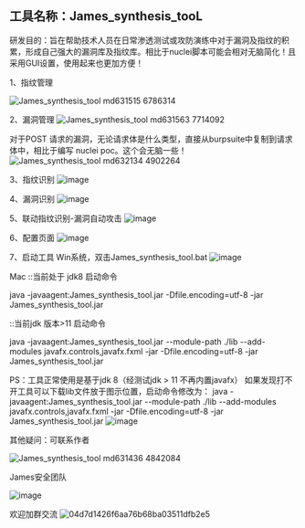 ## 工具名称：James_synthesis_tooL

研发目的：旨在帮助技术人员在日常渗透测试或攻防演练中对于漏洞及指纹的积累，形成自己强大的漏洞库及指纹库。相比于nuclei脚本可能会相对无脑简化！且采用GUI设置，使用起来也更加方便！

1、指纹管理

![James_synthesis_tool md631515 6786314](https://github.com/user-attachments/assets/aa25ceca-6942-44fa-a2d2-94d20cf499a3)


2、漏洞管理
![James_synthesis_tool md631563 7714092](https://github.com/user-attachments/assets/85af9de0-75b4-4366-a5d9-f3c984e308d7)


对于POST 请求的漏洞，无论请求体是什么类型，直接从burpsuite中复制到请求体中，相比于编写 nuclei poc。这个会无脑一些！
![James_synthesis_tool md632134 4902264](https://github.com/user-attachments/assets/d44b13c3-1c9d-4ebb-93de-bc59a1b8e405)


3、指纹识别
![image](https://github.com/user-attachments/assets/4f87e130-2b7a-4acd-ac90-34663126cb27)



4、漏洞识别
![image](https://github.com/user-attachments/assets/f56380a8-cb3f-406f-a3a2-0bf5d6ada0e9)



5、联动指纹识别-漏洞自动攻击
![image](https://github.com/user-attachments/assets/e3448be2-4854-47af-99cc-53983a205a21)




6、配置页面
![image](https://github.com/user-attachments/assets/4c5d5dcb-2353-42b4-9a7b-c22283a01c69)



7、启动工具
Win系统，双击James_synthesis_tool.bat
![image](https://github.com/user-attachments/assets/25eb83bd-545e-4ee4-b1d5-28bf4bac15d7)

Mac 
::当前处于 jdk8 启动命令

java -javaagent:James_synthesis_tool.jar  -Dfile.encoding=utf-8 -jar James_synthesis_tool.jar

::当前jdk 版本>11 启动命令

java -javaagent:James_synthesis_tool.jar --module-path ./lib --add-modules javafx.controls,javafx.fxml -jar -Dfile.encoding=utf-8 -jar James_synthesis_tool.jar



PS：工具正常使用是基于jdk 8（经测试jdk > 11 不再内置javafx）
如果发现打不开工具可以下载lib文件放于图示位置，启动命令修改为：
java -javaagent:James_synthesis_tool.jar --module-path ./lib --add-modules javafx.controls,javafx.fxml -jar -Dfile.encoding=utf-8 -jar James_synthesis_tool.jar
![image](https://github.com/user-attachments/assets/708b9d55-9401-4d6e-b6e4-d8b1dc9b9a6a)


其他疑问：可联系作者

![James_synthesis_tool md631436 4842084](https://github.com/user-attachments/assets/dcdeb86e-e8b4-4439-956c-0e9a4e8f8e45)

James安全团队

![image](https://github.com/user-attachments/assets/d7ab9c0b-94d3-406f-992f-2662d27be49a)

欢迎加群交流
![04d7d1426f6aa76b68ba03511dfb2e5](https://github.com/user-attachments/assets/0074c8b0-a1cf-46ca-bb7c-b67c4f82169d)
